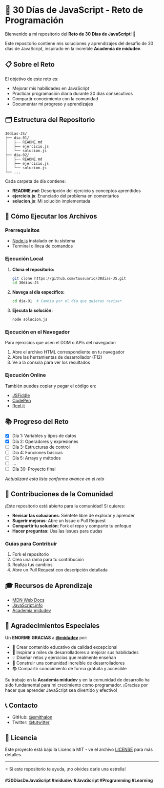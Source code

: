# 🚀 30 Días de JavaScript - Reto de Programación

Bienvenido a mi repositorio del **Reto de 30 Días de JavaScript**! 🎯

Este repositorio contiene mis soluciones y aprendizajes del desafío de 30 días de JavaScript, inspirado en la increíble **Academia de midudev**.

## 📋 Sobre el Reto

El objetivo de este reto es:
- Mejorar mis habilidades en JavaScript
- Practicar programación diaria durante 30 días consecutivos
- Compartir conocimiento con la comunidad
- Documentar mi progreso y aprendizajes

## 🗂️ Estructura del Repositorio

```
30dias-JS/
├── dia-01/
│   ├── README.md
│   ├── ejercicio.js
│   └── solucion.js
├── dia-02/
│   ├── README.md
│   ├── ejercicio.js
│   └── solucion.js
└── ...
```

Cada carpeta de día contiene:
- **README.md**: Descripción del ejercicio y conceptos aprendidos
- **ejercicio.js**: Enunciado del problema en comentarios
- **solucion.js**: Mi solución implementada

## 🚀 Cómo Ejecutar los Archivos

### Prerrequisitos
- [Node.js](https://nodejs.org/) instalado en tu sistema
- Terminal o línea de comandos

### Ejecución Local

1. **Clona el repositorio:**
   ```bash
   git clone https://github.com/tuusuario/30dias-JS.git
   cd 30dias-JS
   ```

2. **Navega al día específico:**
   ```bash
   cd dia-01  # Cambia por el día que quieras revisar
   ```

3. **Ejecuta la solución:**
   ```bash
   node solucion.js
   ```

### Ejecución en el Navegador

Para ejercicios que usen el DOM o APIs del navegador:

1. Abre el archivo HTML correspondiente en tu navegador
2. Abre las herramientas de desarrollador (F12)
3. Ve a la consola para ver los resultados

### Ejecución Online

También puedes copiar y pegar el código en:
- [JSFiddle](https://jsfiddle.net/)
- [CodePen](https://codepen.io/)
- [Repl.it](https://replit.com/)

## 📚 Progreso del Reto

- [x] Día 1: Variables y tipos de datos
- [x] Día 2: Operadores y expresiones
- [ ] Día 3: Estructuras de control
- [ ] Día 4: Funciones básicas
- [ ] Día 5: Arrays y métodos
- [ ] ...
- [ ] Día 30: Proyecto final

*Actualizaré esta lista conforme avance en el reto*

## 🤝 Contribuciones de la Comunidad

¡Este repositorio está abierto para la comunidad! Si quieres:

- **Revisar las soluciones**: Siéntete libre de explorar y aprender
- **Sugerir mejoras**: Abre un Issue o Pull Request
- **Compartir tu solución**: Fork el repo y comparte tu enfoque
- **Hacer preguntas**: Usa las Issues para dudas

### Guías para Contribuir

1. Fork el repositorio
2. Crea una rama para tu contribución
3. Realiza tus cambios
4. Abre un Pull Request con descripción detallada

## 🎓 Recursos de Aprendizaje

- [MDN Web Docs](https://developer.mozilla.org/es/docs/Web/JavaScript)
- [JavaScript.info](https://javascript.info/)
- [Academia midudev](https://midu.dev/)

## 🙏 Agradecimientos Especiales

Un **ENORME GRACIAS** a **[@midudev](https://github.com/midudev)** por:

- 🎯 Crear contenido educativo de calidad excepcional
- 🚀 Inspirar a miles de desarrolladores a mejorar sus habilidades
- 💡 Diseñar retos y ejercicios que realmente enseñan
- 🌟 Construir una comunidad increíble de desarrolladores
- 📚 Compartir conocimiento de forma gratuita y accesible

Su trabajo en la **Academia midudev** y en la comunidad de desarrollo ha sido fundamental para mi crecimiento como programador. ¡Gracias por hacer que aprender JavaScript sea divertido y efectivo!

## 📞 Contacto

- GitHub: [@smithalon](https://github.com/smithalon)
- Twitter: [@tutwitter](https://twitter.com/tutwitter)

## 📄 Licencia

Este proyecto está bajo la Licencia MIT - ve el archivo [LICENSE](LICENSE) para más detalles.

---

⭐ Si este repositorio te ayuda, ¡no olvides darle una estrella!

**#30DiasDeJavaScript #midudev #JavaScript #Programming #Learning**
